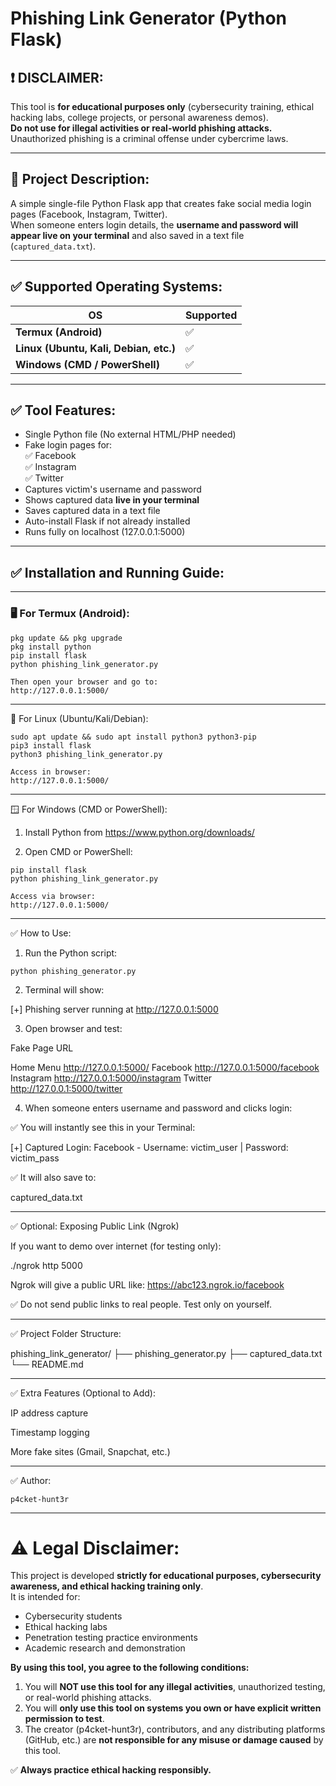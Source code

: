 # Phishing Link Generator (Python Flask)

## ❗ DISCLAIMER:

This tool is **for educational purposes only** (cybersecurity training, ethical hacking labs, college projects, or personal awareness demos).  
**Do not use for illegal activities or real-world phishing attacks.**  
Unauthorized phishing is a criminal offense under cybercrime laws.

---

## 📌 Project Description:

A simple single-file Python Flask app that creates fake social media login pages (Facebook, Instagram, Twitter).  
When someone enters login details, the **username and password will appear live on your terminal** and also saved in a text file (`captured_data.txt`).

---

## ✅ Supported Operating Systems:

| OS | Supported |
|---|---|
| **Termux (Android)** | ✅ |
| **Linux (Ubuntu, Kali, Debian, etc.)** | ✅ |
| **Windows (CMD / PowerShell)** | ✅ |

---

## ✅ Tool Features:

- Single Python file (No external HTML/PHP needed)
- Fake login pages for:  
  ✅ Facebook  
  ✅ Instagram  
  ✅ Twitter
- Captures victim's username and password
- Shows captured data **live in your terminal**
- Saves captured data in a text file
- Auto-install Flask if not already installed
- Runs fully on localhost (127.0.0.1:5000)

---

## ✅ Installation and Running Guide:

---

### 🖥️ For Termux (Android):

```
pkg update && pkg upgrade
pkg install python
pip install flask
python phishing_link_generator.py
```
```
Then open your browser and go to:
http://127.0.0.1:5000/
```
---

🐧 For Linux (Ubuntu/Kali/Debian):
```
sudo apt update && sudo apt install python3 python3-pip
pip3 install flask
python3 phishing_link_generator.py

Access in browser:
http://127.0.0.1:5000/

```
---

🪟 For Windows (CMD or PowerShell):

1. Install Python from https://www.python.org/downloads/


2. Open CMD or PowerShell:


```
pip install flask
python phishing_link_generator.py

Access via browser:
http://127.0.0.1:5000/

```
---

✅ How to Use:

1. Run the Python script:


```
python phishing_generator.py
```
2. Terminal will show:



[+] Phishing server running at http://127.0.0.1:5000

3. Open browser and test:



Fake Page	URL

Home Menu	http://127.0.0.1:5000/
Facebook	http://127.0.0.1:5000/facebook
Instagram	http://127.0.0.1:5000/instagram
Twitter	http://127.0.0.1:5000/twitter


4. When someone enters username and password and clicks login:



✅ You will instantly see this in your Terminal:

[+] Captured Login:
Facebook - Username: victim_user | Password: victim_pass

✅ It will also save to:

captured_data.txt


---

✅ Optional: Exposing Public Link (Ngrok)

If you want to demo over internet (for testing only):

./ngrok http 5000

Ngrok will give a public URL like:
https://abc123.ngrok.io/facebook

✅ Do not send public links to real people. Test only on yourself.


---

✅ Project Folder Structure:

phishing_link_generator/
├── phishing_generator.py
├── captured_data.txt
└── README.md


---

✅ Extra Features (Optional to Add):

IP address capture

Timestamp logging

More fake sites (Gmail, Snapchat, etc.)



---

✅ Author:
```
p4cket-hunt3r 
```

---


# ⚠️ Legal Disclaimer:

This project is developed **strictly for educational purposes, cybersecurity awareness, and ethical hacking training only**.  
It is intended for:

- Cybersecurity students  
- Ethical hacking labs  
- Penetration testing practice environments  
- Academic research and demonstration  

**By using this tool, you agree to the following conditions:**

1. You will **NOT use this tool for any illegal activities**, unauthorized testing, or real-world phishing attacks.
2. You will **only use this tool on systems you own or have explicit written permission to test**.
3. The creator (p4cket-hunt3r), contributors, and any distributing platforms (GitHub, etc.) are **not responsible for any misuse or damage caused** by this tool.



✅ **Always practice ethical hacking responsibly.**
